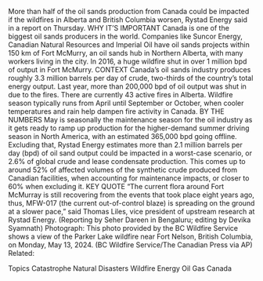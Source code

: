 More than half of the oil sands production from Canada could be impacted if the wildfires in Alberta and British Columbia worsen, Rystad Energy said in a report on Thursday.
WHY IT’S IMPORTANT
Canada is one of the biggest oil sands producers in the world.
Companies like Suncor Energy, Canadian Natural Resources and Imperial Oil have oil sands projects within 150 km of Fort McMurry, an oil sands hub in Northern Alberta, with many workers living in the city.
In 2016, a huge wildfire shut in over 1 million bpd of output in Fort McMurry.
CONTEXT
Canada’s oil sands industry produces roughly 3.3 million barrels per day of crude, two-thirds of the country’s total energy output.
Last year, more than 200,000 bpd of oil output was shut in due to the fires. There are currently 43 active fires in Alberta.
Wildfire season typically runs from April until September or October, when cooler temperatures and rain help dampen fire activity in Canada.
BY THE NUMBERS
May is seasonally the maintenance season for the oil industry as it gets ready to ramp up production for the higher-demand summer driving season in North America, with an estimated 365,000 bpd going offline.
Excluding that, Rystad Energy estimates more than 2.1 million barrels per day (bpd) of oil sand output could be impacted in a worst-case scenario, or 2.6% of global crude and lease condensate production.
This comes up to around 52% of affected volumes of the synthetic crude produced from Canadian facilities, when accounting for maintenance impacts, or closer to 60% when excluding it.
KEY QUOTE
“The current flora around Fort McMurray is still recovering from the events that took place eight years ago, thus, MFW-017 (the current out-of-control blaze) is spreading on the ground at a slower pace,” said Thomas Liles, vice president of upstream research at Rystad Energy.
(Reporting by Seher Dareen in Bengaluru; editing by Devika Syamnath)
Photograph: This photo provided by the BC Wildfire Service shows a view of the Parker Lake wildfire near Fort Nelson, British Columbia, on Monday, May 13, 2024. (BC Wildfire Service/The Canadian Press via AP)
Related:

Topics
Catastrophe
Natural Disasters
Wildfire
Energy
Oil Gas
Canada
